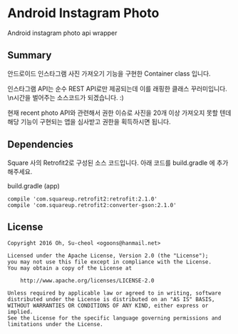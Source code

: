 # Android Instagram Photo

Android instagram photo api wrapper

## Summary

안드로이드 인스타그램 사진 가져오기 기능을 구현한 Container class 입니다.

인스타그램 API는 순수 REST API로만 제공되는데 이를 래핑한 클래스 꾸러미입니다.
\n시간을 벌어주는 소스코드가 되겠습니다. :)

현재 recent photo API와 관련해서 권한 이슈로 사진을 20개 이상 가져오지 못할 텐데 
해당 기능이 구현되는 앱을 심사받고 권한을 획득하시면 됩니다.

## Dependencies

Square 사의 Retrofit2로 구성된 소스 코드입니다.
아래 코드를 build.gradle 에 추가해주세요.

build.gradle (app)

    compile 'com.squareup.retrofit2:retrofit:2.1.0'
    compile 'com.squareup.retrofit2:converter-gson:2.1.0'

## License

    Copyright 2016 Oh, Su-cheol <ogoons@hanmail.net>

    Licensed under the Apache License, Version 2.0 (the "License");
    you may not use this file except in compliance with the License.
    You may obtain a copy of the License at

        http://www.apache.org/licenses/LICENSE-2.0

    Unless required by applicable law or agreed to in writing, software
    distributed under the License is distributed on an "AS IS" BASIS,
    WITHOUT WARRANTIES OR CONDITIONS OF ANY KIND, either express or implied.
    See the License for the specific language governing permissions and
    limitations under the License.
